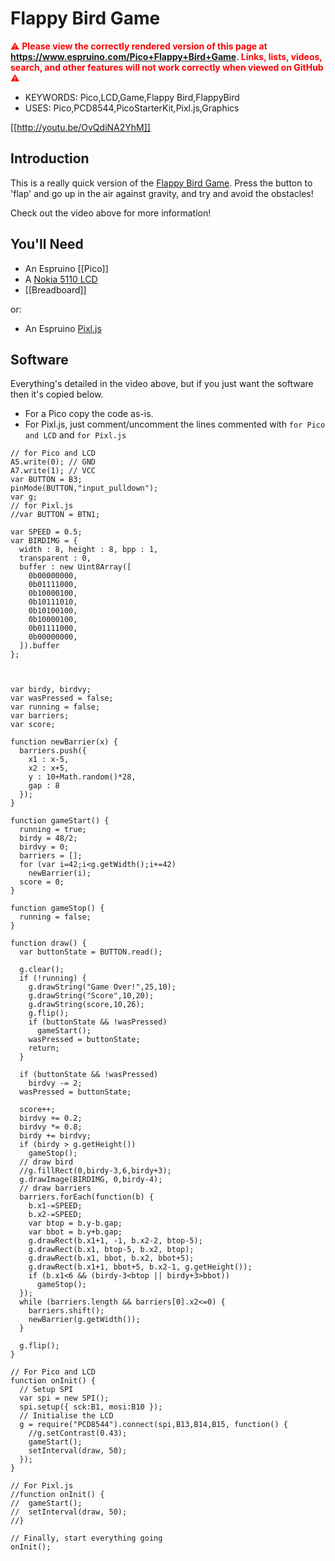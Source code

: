 <!--- Copyright (c) 2017 Gordon Williams, Pur3 Ltd. See the file LICENSE for copying permission. -->
Flappy Bird Game
================

<span style="color:red">:warning: **Please view the correctly rendered version of this page at https://www.espruino.com/Pico+Flappy+Bird+Game. Links, lists, videos, search, and other features will not work correctly when viewed on GitHub** :warning:</span>

* KEYWORDS: Pico,LCD,Game,Flappy Bird,FlappyBird
* USES: Pico,PCD8544,PicoStarterKit,Pixl.js,Graphics

[[http://youtu.be/OvQdiNA2YhM]]

Introduction
-----------

This is a really quick version of the [Flappy Bird Game](https://en.wikipedia.org/wiki/Flappy_Bird). Press the button to 'flap' and go up in the air against gravity, and try and avoid the obstacles!

Check out the video above for more information!

You'll Need
----------

* An Espruino [[Pico]]
* A [Nokia 5110 LCD](/PCD8544)
* [[Breadboard]]

or:

* An Espruino [Pixl.js](/Pixl.js)

Software
-------

Everything's detailed in the video above, but if you just want the software then it's copied below.

* For a Pico copy the code as-is.
* For Pixl.js, just comment/uncomment the lines commented with `for Pico and LCD` and `for Pixl.js`

```
// for Pico and LCD
A5.write(0); // GND
A7.write(1); // VCC
var BUTTON = B3;
pinMode(BUTTON,"input_pulldown");
var g;
// for Pixl.js
//var BUTTON = BTN1;

var SPEED = 0.5;
var BIRDIMG = {
  width : 8, height : 8, bpp : 1,
  transparent : 0,
  buffer : new Uint8Array([
    0b00000000,
    0b01111000,
    0b10000100,
    0b10111010,
    0b10100100,
    0b10000100,
    0b01111000,
    0b00000000,
  ]).buffer
};



var birdy, birdvy;
var wasPressed = false;
var running = false;
var barriers;
var score;

function newBarrier(x) {
  barriers.push({
    x1 : x-5,
    x2 : x+5,
    y : 10+Math.random()*28,
    gap : 8
  });
}

function gameStart() {
  running = true;
  birdy = 48/2;
  birdvy = 0;
  barriers = [];
  for (var i=42;i<g.getWidth();i+=42)
    newBarrier(i);
  score = 0;
}

function gameStop() {
  running = false;
}

function draw() {
  var buttonState = BUTTON.read();

  g.clear();
  if (!running) {
    g.drawString("Game Over!",25,10);
    g.drawString("Score",10,20);
    g.drawString(score,10,26);
    g.flip();
    if (buttonState && !wasPressed)
      gameStart();
    wasPressed = buttonState;
    return;
  }

  if (buttonState && !wasPressed)
    birdvy -= 2;
  wasPressed = buttonState;

  score++;
  birdvy += 0.2;
  birdvy *= 0.8;
  birdy += birdvy;
  if (birdy > g.getHeight())
    gameStop();
  // draw bird
  //g.fillRect(0,birdy-3,6,birdy+3);
  g.drawImage(BIRDIMG, 0,birdy-4);
  // draw barriers
  barriers.forEach(function(b) {
    b.x1-=SPEED;
    b.x2-=SPEED;
    var btop = b.y-b.gap;
    var bbot = b.y+b.gap;
    g.drawRect(b.x1+1, -1, b.x2-2, btop-5);
    g.drawRect(b.x1, btop-5, b.x2, btop);
    g.drawRect(b.x1, bbot, b.x2, bbot+5);
    g.drawRect(b.x1+1, bbot+5, b.x2-1, g.getHeight());
    if (b.x1<6 && (birdy-3<btop || birdy+3>bbot))
      gameStop();
  });
  while (barriers.length && barriers[0].x2<=0) {
    barriers.shift();
    newBarrier(g.getWidth());
  }

  g.flip();
}

// For Pico and LCD
function onInit() {  
  // Setup SPI
  var spi = new SPI();
  spi.setup({ sck:B1, mosi:B10 });
  // Initialise the LCD
  g = require("PCD8544").connect(spi,B13,B14,B15, function() {
    //g.setContrast(0.43);
    gameStart();
    setInterval(draw, 50);
  });
}

// For Pixl.js
//function onInit() {  
//  gameStart();
//  setInterval(draw, 50);
//}

// Finally, start everything going
onInit();
```
